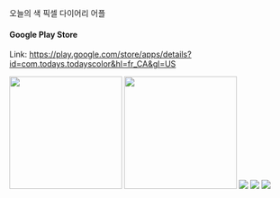 오늘의 색
픽셀 다이어리 어플

#### Google Play Store
Link: https://play.google.com/store/apps/details?id=com.todays.todayscolor&hl=fr_CA&gl=US

<img width="200px" src="https://user-images.githubusercontent.com/53163222/103657434-42961280-4fad-11eb-82ae-19fb013fef6e.png">
<img width="200px" src="https://user-images.githubusercontent.com/53163222/103657517-59d50000-4fad-11eb-813e-35246ae3f7e9.png">
<img src="https://user-images.githubusercontent.com/53163222/103657529-5ccff080-4fad-11eb-896a-b6aca0f692b8.png">
<img src="https://user-images.githubusercontent.com/53163222/103657544-60637780-4fad-11eb-96c7-e516e669005b.png">
<img src="https://user-images.githubusercontent.com/53163222/103657561-66595880-4fad-11eb-962a-dc99edb1378a.png">

